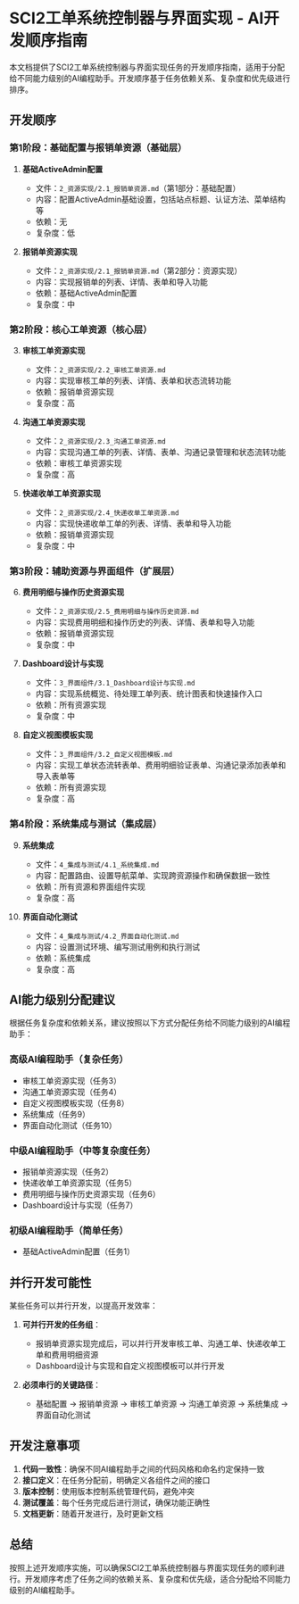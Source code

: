 # SCI2工单系统控制器与界面实现 - AI开发顺序指南

本文档提供了SCI2工单系统控制器与界面实现任务的开发顺序指南，适用于分配给不同能力级别的AI编程助手。开发顺序基于任务依赖关系、复杂度和优先级进行排序。

## 开发顺序

### 第1阶段：基础配置与报销单资源（基础层）

1. **基础ActiveAdmin配置**
   - 文件：`2_资源实现/2.1_报销单资源.md`（第1部分：基础配置）
   - 内容：配置ActiveAdmin基础设置，包括站点标题、认证方法、菜单结构等
   - 依赖：无
   - 复杂度：低

2. **报销单资源实现**
   - 文件：`2_资源实现/2.1_报销单资源.md`（第2部分：资源实现）
   - 内容：实现报销单的列表、详情、表单和导入功能
   - 依赖：基础ActiveAdmin配置
   - 复杂度：中

### 第2阶段：核心工单资源（核心层）

3. **审核工单资源实现**
   - 文件：`2_资源实现/2.2_审核工单资源.md`
   - 内容：实现审核工单的列表、详情、表单和状态流转功能
   - 依赖：报销单资源实现
   - 复杂度：高

4. **沟通工单资源实现**
   - 文件：`2_资源实现/2.3_沟通工单资源.md`
   - 内容：实现沟通工单的列表、详情、表单、沟通记录管理和状态流转功能
   - 依赖：审核工单资源实现
   - 复杂度：高

5. **快递收单工单资源实现**
   - 文件：`2_资源实现/2.4_快递收单工单资源.md`
   - 内容：实现快递收单工单的列表、详情、表单和导入功能
   - 依赖：报销单资源实现
   - 复杂度：中

### 第3阶段：辅助资源与界面组件（扩展层）

6. **费用明细与操作历史资源实现**
   - 文件：`2_资源实现/2.5_费用明细与操作历史资源.md`
   - 内容：实现费用明细和操作历史的列表、详情、表单和导入功能
   - 依赖：报销单资源实现
   - 复杂度：中

7. **Dashboard设计与实现**
   - 文件：`3_界面组件/3.1_Dashboard设计与实现.md`
   - 内容：实现系统概览、待处理工单列表、统计图表和快速操作入口
   - 依赖：所有资源实现
   - 复杂度：中

8. **自定义视图模板实现**
   - 文件：`3_界面组件/3.2_自定义视图模板.md`
   - 内容：实现工单状态流转表单、费用明细验证表单、沟通记录添加表单和导入表单等
   - 依赖：所有资源实现
   - 复杂度：高

### 第4阶段：系统集成与测试（集成层）

9. **系统集成**
   - 文件：`4_集成与测试/4.1_系统集成.md`
   - 内容：配置路由、设置导航菜单、实现跨资源操作和确保数据一致性
   - 依赖：所有资源和界面组件实现
   - 复杂度：高

10. **界面自动化测试**
    - 文件：`4_集成与测试/4.2_界面自动化测试.md`
    - 内容：设置测试环境、编写测试用例和执行测试
    - 依赖：系统集成
    - 复杂度：高

## AI能力级别分配建议

根据任务复杂度和依赖关系，建议按照以下方式分配任务给不同能力级别的AI编程助手：

### 高级AI编程助手（复杂任务）

- 审核工单资源实现（任务3）
- 沟通工单资源实现（任务4）
- 自定义视图模板实现（任务8）
- 系统集成（任务9）
- 界面自动化测试（任务10）

### 中级AI编程助手（中等复杂度任务）

- 报销单资源实现（任务2）
- 快递收单工单资源实现（任务5）
- 费用明细与操作历史资源实现（任务6）
- Dashboard设计与实现（任务7）

### 初级AI编程助手（简单任务）

- 基础ActiveAdmin配置（任务1）

## 并行开发可能性

某些任务可以并行开发，以提高开发效率：

1. **可并行开发的任务组**：
   - 报销单资源实现完成后，可以并行开发审核工单、沟通工单、快递收单工单和费用明细资源
   - Dashboard设计与实现和自定义视图模板可以并行开发

2. **必须串行的关键路径**：
   - 基础配置 → 报销单资源 → 审核工单资源 → 沟通工单资源 → 系统集成 → 界面自动化测试

## 开发注意事项

1. **代码一致性**：确保不同AI编程助手之间的代码风格和命名约定保持一致
2. **接口定义**：在任务分配前，明确定义各组件之间的接口
3. **版本控制**：使用版本控制系统管理代码，避免冲突
4. **测试覆盖**：每个任务完成后进行测试，确保功能正确性
5. **文档更新**：随着开发进行，及时更新文档

## 总结

按照上述开发顺序实施，可以确保SCI2工单系统控制器与界面实现任务的顺利进行。开发顺序考虑了任务之间的依赖关系、复杂度和优先级，适合分配给不同能力级别的AI编程助手。